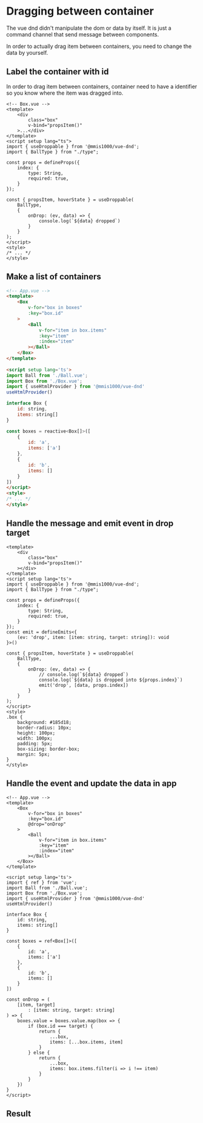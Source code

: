 # Dragging between container

The vue dnd didn't manipulate the dom or data by itself.
It is just a command channel that send message between components.

In order to actually drag item between containers,
you need to change the data by yourself.

## Label the container with id

In order to drag item between containers,
container need to have a identifier so you know where the item was dragged into.

```html{12-17}
<!-- Box.vue -->
<template>
    <div
        class="box"
        v-bind="propsItem()"
    >...</div>
</template>
<script setup lang="ts">
import { useDroppable } from '@mmis1000/vue-dnd';
import { BallType } from "./type";

const props = defineProps({
    index: {
        type: String,
        required: true,
    }
});

const { propsItem, hoverState } = useDroppable(
    BallType,
    {
        onDrop: (ev, data) => {
            console.log(`${data} dropped`)
        }
    }
);
</script>
<style>
/* ... */
</style>
```

## Make a list of containers

```html
<!-- App.vue -->
<template>
    <Box
        v-for="box in boxes"
        :key="box.id"
    >
        <Ball
            v-for="item in box.items"
            :key="item"
            :index="item"
        ></Ball>
    </Box>
</template>
    
<script setup lang='ts'>
import Ball from './Ball.vue';
import Box from './Box.vue';
import { useHtmlProvider } from '@mmis1000/vue-dnd'
useHtmlProvider()

interface Box {
    id: string,
    items: string[]
}

const boxes = reactive<Box[]>([
    {
        id: 'a',
        items: ['a']
    },
    {
        id: 'b',
        items: []
    }
])
</script>
<style>
/* ... */
</style>
```

## Handle the message and emit event in drop target

```html{17-19,25-26}
<template>
    <div
        class="box"
        v-bind="propsItem()"
    ></div>
</template>
<script setup lang='ts'>
import { useDroppable } from '@mmis1000/vue-dnd';
import { BallType } from "./type";

const props = defineProps({
    index: {
        type: String,
        required: true,
    }
});
const emit = defineEmits<{
    (ev: 'drop', item: [item: string, target: string]): void
}>()

const { propsItem, hoverState } = useDroppable(
    BallType,
    {
        onDrop: (ev, data) => {
            // console.log(`${data} dropped`)
            console.log(`${data} is dropped into ${props.index}`)
            emit('drop', [data, props.index])
        }
    }
);
</script>
<style>
.box {
    background: #185d18;
    border-radius: 10px;
    height: 100px;
    width: 100px;
    padding: 5px;
    box-sizing: border-box;
    margin: 5px;
}
</style>
```

## Handle the event and update the data in app

```html{6,38-56}
<!-- App.vue -->
<template>
    <Box
        v-for="box in boxes"
        :key="box.id"
        @drop="onDrop"
    >
        <Ball
            v-for="item in box.items"
            :key="item"
            :index="item"
        ></Ball>
    </Box>
</template>
    
<script setup lang='ts'>
import { ref } from 'vue';
import Ball from './Ball.vue';
import Box from './Box.vue';
import { useHtmlProvider } from '@mmis1000/vue-dnd'
useHtmlProvider()

interface Box {
    id: string,
    items: string[]
}

const boxes = ref<Box[]>([
    {
        id: 'a',
        items: ['a']
    },
    {
        id: 'b',
        items: []
    }
])

const onDrop = (
    [item, target]
        : [item: string, target: string]
) => {
    boxes.value = boxes.value.map(box => {
        if (box.id === target) {
            return {
                ...box,
                items: [...box.items, item]
            }
        } else {
            return {
                ...box,
                items: box.items.filter(i => i !== item)
            }
        }
    })
}
</script>
```

## Result

<example-wrapper title="example" source="https://github.com/mmis1000/vue-dnd/blob/master/docs/src/.vuepress/components/ExampleDraggingBetweenContainers/App.vue"><example-dragging-between-containers-app></example-dragging-between-containers-app></example-wrapper>
